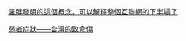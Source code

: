[羅胖發明的這個概念，可以解釋整個互聯網的下半場了](http://mp.weixin.qq.com/s?__biz=MjM5OTM5OTAyMQ%3D%3D&mid=2654430212&idx=1&sn=778ffeb7f88d035a3614696c62c972e7&chksm=bcffdf068b885610a23bf5f2a5e692b9022f37d1c96ad04bef52dfe53d54287f85fb77aa06f2&mpshare=1&scene=4&srcid=1019XGfu2e9y4u6m4LpxpMN9#rd)

[弱者症狀——台灣的致命傷](http://opinion.udn.com/opinion/story/6067/2043929)